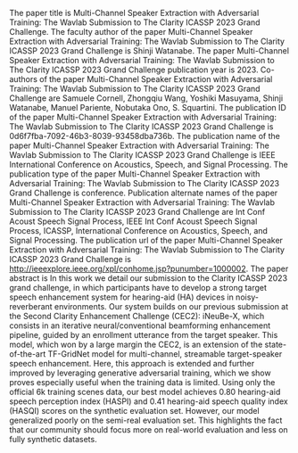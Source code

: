 The paper title is Multi-Channel Speaker Extraction with Adversarial Training: The Wavlab Submission to The Clarity ICASSP 2023 Grand Challenge.
The faculty author of the paper Multi-Channel Speaker Extraction with Adversarial Training: The Wavlab Submission to The Clarity ICASSP 2023 Grand Challenge is Shinji Watanabe.
The paper Multi-Channel Speaker Extraction with Adversarial Training: The Wavlab Submission to The Clarity ICASSP 2023 Grand Challenge publication year is 2023.
Co-authors of the paper Multi-Channel Speaker Extraction with Adversarial Training: The Wavlab Submission to The Clarity ICASSP 2023 Grand Challenge are Samuele Cornell, Zhongqiu Wang, Yoshiki Masuyama, Shinji Watanabe, Manuel Pariente, Nobutaka Ono, S. Squartini.
The publication ID of the paper Multi-Channel Speaker Extraction with Adversarial Training: The Wavlab Submission to The Clarity ICASSP 2023 Grand Challenge is 0d6f7fba-7092-46b3-8039-93458dba736b.
The publication name of the paper Multi-Channel Speaker Extraction with Adversarial Training: The Wavlab Submission to The Clarity ICASSP 2023 Grand Challenge is IEEE International Conference on Acoustics, Speech, and Signal Processing.
The publication type of the paper Multi-Channel Speaker Extraction with Adversarial Training: The Wavlab Submission to The Clarity ICASSP 2023 Grand Challenge is conference.
Publication alternate names of the paper Multi-Channel Speaker Extraction with Adversarial Training: The Wavlab Submission to The Clarity ICASSP 2023 Grand Challenge are Int Conf Acoust Speech Signal Process, IEEE Int Conf Acoust Speech Signal Process, ICASSP, International Conference on Acoustics, Speech, and Signal Processing.
The publication url of the paper Multi-Channel Speaker Extraction with Adversarial Training: The Wavlab Submission to The Clarity ICASSP 2023 Grand Challenge is http://ieeexplore.ieee.org/xpl/conhome.jsp?punumber=1000002.
The paper abstract is In this work we detail our submission to the Clarity ICASSP 2023 grand challenge, in which participants have to develop a strong target speech enhancement system for hearing-aid (HA) devices in noisy-reverberant environments. Our system builds on our previous submission at the Second Clarity Enhancement Challenge (CEC2): iNeuBe-X, which consists in an iterative neural/conventional beamforming enhancement pipeline, guided by an enrollment utterance from the target speaker. This model, which won by a large margin the CEC2, is an extension of the state-of-the-art TF-GridNet model for multi-channel, streamable target-speaker speech enhancement. Here, this approach is extended and further improved by leveraging generative adversarial training, which we show proves especially useful when the training data is limited. Using only the official 6k training scenes data, our best model achieves 0.80 hearing-aid speech perception index (HASPI) and 0.41 hearing-aid speech quality index (HASQI) scores on the synthetic evaluation set. However, our model generalized poorly on the semi-real evaluation set. This highlights the fact that our community should focus more on real-world evaluation and less on fully synthetic datasets.
